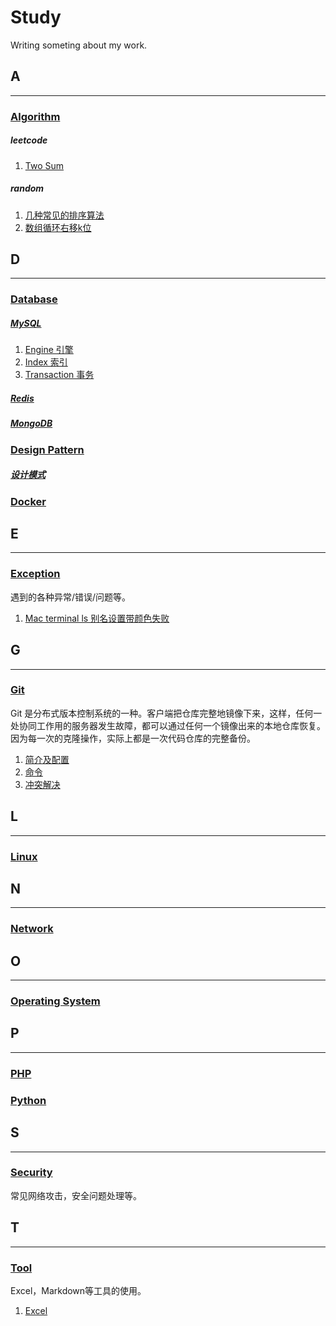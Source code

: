 # Study

Writing someting about my work.

## A
-----
### [Algorithm](https://github.com/rasp210/study/blob/master/algorithm)

##### leetcode
1. [Two Sum](https://github.com/rasp210/study/blob/master/algorithm/leetcode-1.md)

##### random
1. [几种常见的排序算法](https://github.com/rasp210/study/blob/master/algorithm/sort.md)
2. [数组循环右移k位](https://github.com/rasp210/study/blob/master/algorithm/array-cycle-right-shift.md)

## D
-----
### [Database](https://github.com/rasp210/study/blob/master/database)

##### [MySQL](https://github.com/rasp210/study/blob/master/database/mysql)
1. [Engine 引擎](https://github.com/rasp210/study/blob/master/database/mysql/engine.md)
2. [Index 索引](https://github.com/rasp210/study/blob/master/database/mysql/index.md)
3. [Transaction 事务](https://github.com/rasp210/study/blob/master/database/mysql/transaction.md)

##### [Redis](https://github.com/rasp210/study/blob/master/database/redis)
##### [MongoDB](https://github.com/rasp210/study/blob/master/database/mongodb)

### [Design Pattern](https://github.com/rasp210/study/blob/master/design-pattern)

##### [设计模式](https://github.com/rasp210/study/blob/master/design-pattern/design-pattern.md)

### [Docker](https://github.com/rasp210/study/tree/master/git)

## E
-----
### [Exception](https://github.com/rasp210/study/blob/master/exceptions/exceptions.md)
遇到的各种异常/错误/问题等。
1. [Mac terminal ls 别名设置带颜色失败](https://github.com/rasp210/study/blob/master/exceptions/mac-alias-ls-color.md)

## G
-----
### [Git](https://github.com/rasp210/study/tree/master/git)
Git 是分布式版本控制系统的一种。客户端把仓库完整地镜像下来，这样，任何一处协同工作用的服务器发生故障，都可以通过任何一个镜像出来的本地仓库恢复。因为每一次的克隆操作，实际上都是一次代码仓库的完整备份。
1. [简介及配置](https://github.com/rasp210/study/tree/master/git/intro-config.md)
2. [命令](https://github.com/rasp210/study/tree/master/git/command.md)
3. [冲突解决](https://github.com/rasp210/study/tree/master/git/conflict.md)

## L
-----
### [Linux](https://github.com/rasp210/study/blob/master/linux)

## N
-----
### [Network](https://github.com/rasp210/study/blob/master/network)

## O
-----
### [Operating System](https://github.com/rasp210/study/blob/master/os)

## P
-----
### [PHP](https://github.com/rasp210/study/blob/master/php)

### [Python](https://github.com/rasp210/study/blob/master/python)

## S
-----
### [Security](https://github.com/rasp210/study/blob/master/security)
常见网络攻击，安全问题处理等。

## T
-----
### [Tool](https://github.com/rasp210/study/blob/master/tool)
Excel，Markdown等工具的使用。
1. [Excel](https://github.com/rasp210/study/blob/master/tool/excel.md)
